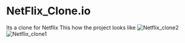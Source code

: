 # NetFlix_Clone.io
Its a clone for Netflix 
This how the project looks like
![Netflix_clone2](https://github.com/Mahipal73/NetFlix_Clone.io/assets/116993931/3e049604-2c8b-4916-b916-70c507db5fb2)
![Netflix_clone1](https://github.com/Mahipal73/NetFlix_Clone.io/assets/116993931/504037d1-fe83-4b73-a76b-bc3893826e96)


